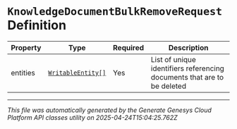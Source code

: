 # `KnowledgeDocumentBulkRemoveRequest` Definition

| Property | Type | Required | Description |
|----------|------|----------|-------------|
| entities | [`WritableEntity[]`](writableentity-definition.md) | Yes | List of unique identifiers referencing documents that are to be deleted |

---

*This file was automatically generated by the Generate Genesys Cloud Platform API classes utility on 2025-04-24T15:04:25.762Z*